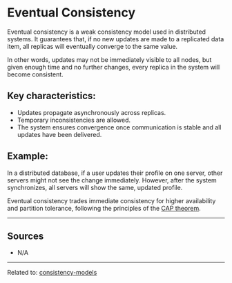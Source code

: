 # Eventual Consistency

Eventual consistency is a weak consistency model used in distributed systems. It guarantees that, if no new updates are made to a replicated data item, all replicas will eventually converge to the same value.

In other words, updates may not be immediately visible to all nodes, but given enough time and no further changes, every replica in the system will become consistent.

## Key characteristics:

* Updates propagate asynchronously across replicas.
* Temporary inconsistencies are allowed.
* The system ensures convergence once communication is stable and all updates have been delivered.

## Example:
In a distributed database, if a user updates their profile on one server, other servers might not see the change immediately. However, after the system synchronizes, all servers will show the same, updated profile.

Eventual consistency trades immediate consistency for higher availability and partition tolerance, following the principles of the [CAP theorem](../cap-theorem.md).


<hr>

## Sources
- N/A

<hr>

Related to: [consistency-models](consistency-models.md)
